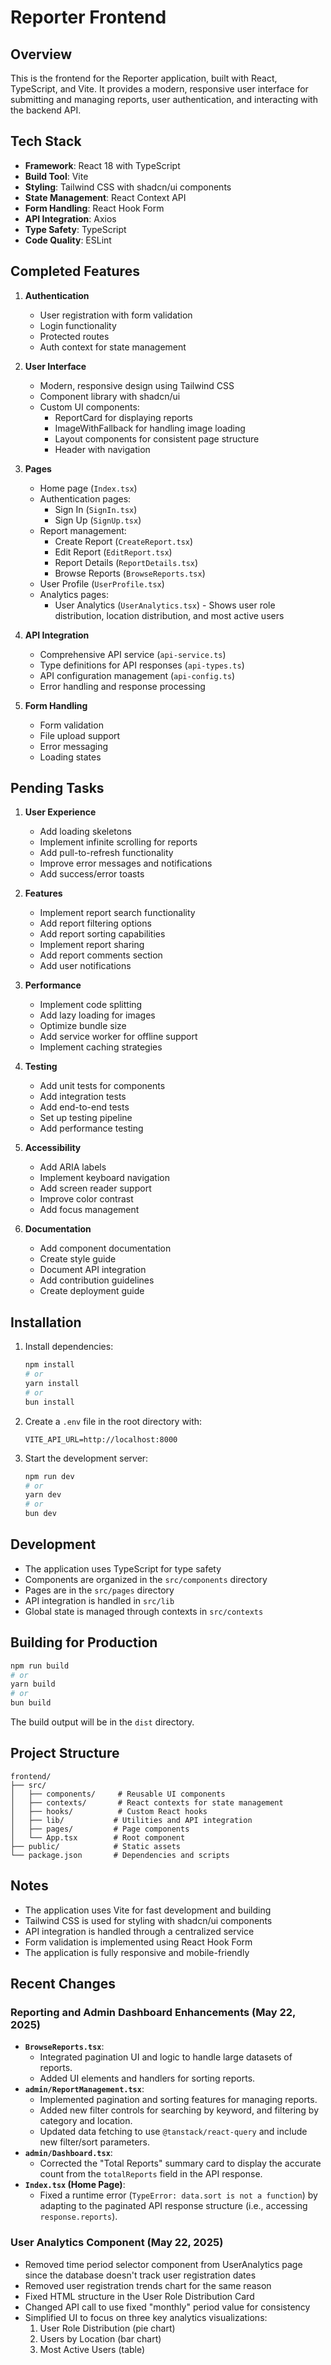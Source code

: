 # Reporter Frontend

## Overview

This is the frontend for the Reporter application, built with React, TypeScript, and Vite. It provides a modern, responsive user interface for submitting and managing reports, user authentication, and interacting with the backend API.

## Tech Stack

- **Framework**: React 18 with TypeScript
- **Build Tool**: Vite
- **Styling**: Tailwind CSS with shadcn/ui components
- **State Management**: React Context API
- **Form Handling**: React Hook Form
- **API Integration**: Axios
- **Type Safety**: TypeScript
- **Code Quality**: ESLint

## Completed Features

1. **Authentication**
   - User registration with form validation
   - Login functionality
   - Protected routes
   - Auth context for state management

2. **User Interface**
   - Modern, responsive design using Tailwind CSS
   - Component library with shadcn/ui
   - Custom UI components:
     - ReportCard for displaying reports
     - ImageWithFallback for handling image loading
     - Layout components for consistent page structure
     - Header with navigation

3. **Pages**
   - Home page (`Index.tsx`)
   - Authentication pages:
     - Sign In (`SignIn.tsx`)
     - Sign Up (`SignUp.tsx`)
   - Report management:
     - Create Report (`CreateReport.tsx`)
     - Edit Report (`EditReport.tsx`)
     - Report Details (`ReportDetails.tsx`)
     - Browse Reports (`BrowseReports.tsx`)
   - User Profile (`UserProfile.tsx`)
   - Analytics pages:
     - User Analytics (`UserAnalytics.tsx`) - Shows user role distribution, location distribution, and most active users

4. **API Integration**
   - Comprehensive API service (`api-service.ts`)
   - Type definitions for API responses (`api-types.ts`)
   - API configuration management (`api-config.ts`)
   - Error handling and response processing

5. **Form Handling**
   - Form validation
   - File upload support
   - Error messaging
   - Loading states

## Pending Tasks

1. **User Experience**
   - Add loading skeletons
   - Implement infinite scrolling for reports
   - Add pull-to-refresh functionality
   - Improve error messages and notifications
   - Add success/error toasts

2. **Features**
   - Implement report search functionality
   - Add report filtering options
   - Add report sorting capabilities
   - Implement report sharing
   - Add report comments section
   - Add user notifications

3. **Performance**
   - Implement code splitting
   - Add lazy loading for images
   - Optimize bundle size
   - Add service worker for offline support
   - Implement caching strategies

4. **Testing**
   - Add unit tests for components
   - Add integration tests
   - Add end-to-end tests
   - Set up testing pipeline
   - Add performance testing

5. **Accessibility**
   - Add ARIA labels
   - Implement keyboard navigation
   - Add screen reader support
   - Improve color contrast
   - Add focus management

6. **Documentation**
   - Add component documentation
   - Create style guide
   - Document API integration
   - Add contribution guidelines
   - Create deployment guide

## Installation

1. Install dependencies:
   ```bash
   npm install
   # or
   yarn install
   # or
   bun install
   ```

2. Create a `.env` file in the root directory with:
   ```
   VITE_API_URL=http://localhost:8000
   ```

3. Start the development server:
   ```bash
   npm run dev
   # or
   yarn dev
   # or
   bun dev
   ```

## Development

- The application uses TypeScript for type safety
- Components are organized in the `src/components` directory
- Pages are in the `src/pages` directory
- API integration is handled in `src/lib`
- Global state is managed through contexts in `src/contexts`

## Building for Production

```bash
npm run build
# or
yarn build
# or
bun build
```

The build output will be in the `dist` directory.

## Project Structure

```
frontend/
├── src/
│   ├── components/     # Reusable UI components
│   ├── contexts/       # React contexts for state management
│   ├── hooks/          # Custom React hooks
│   ├── lib/           # Utilities and API integration
│   ├── pages/         # Page components
│   └── App.tsx        # Root component
├── public/            # Static assets
└── package.json       # Dependencies and scripts
```

## Notes
- The application uses Vite for fast development and building
- Tailwind CSS is used for styling with shadcn/ui components
- API integration is handled through a centralized service
- Form validation is implemented using React Hook Form
- The application is fully responsive and mobile-friendly

## Recent Changes

### Reporting and Admin Dashboard Enhancements (May 22, 2025)

*   **`BrowseReports.tsx`**:
    *   Integrated pagination UI and logic to handle large datasets of reports.
    *   Added UI elements and handlers for sorting reports.
*   **`admin/ReportManagement.tsx`**:
    *   Implemented pagination and sorting features for managing reports.
    *   Added new filter controls for searching by keyword, and filtering by category and location.
    *   Updated data fetching to use `@tanstack/react-query` and include new filter/sort parameters.
*   **`admin/Dashboard.tsx`**:
    *   Corrected the "Total Reports" summary card to display the accurate count from the `totalReports` field in the API response.
*   **`Index.tsx` (Home Page)**:
    *   Fixed a runtime error (`TypeError: data.sort is not a function`) by adapting to the paginated API response structure (i.e., accessing `response.reports`).

### User Analytics Component (May 22, 2025)
- Removed time period selector component from UserAnalytics page since the database doesn't track user registration dates
- Removed user registration trends chart for the same reason
- Fixed HTML structure in the User Role Distribution Card
- Changed API call to use fixed "monthly" period value for consistency
- Simplified UI to focus on three key analytics visualizations:
  1. User Role Distribution (pie chart)
  2. Users by Location (bar chart)
  3. Most Active Users (table)
